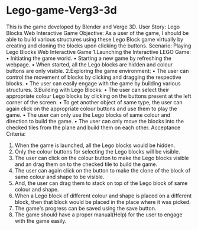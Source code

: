 # Lego-game-Verg3-3d
This is the game developed by Blender and Verge 3D.
User Story: Lego Blocks Web Interactive Game
Objective:
As a user of the game, I should be able to build various structures using these Lego Block game virtually by creating and cloning the blocks upon clicking the buttons.
Scenario: Playing Lego Blocks Web Interactive Game 
1.Launching the Interactive LEGO Game:
•	Initiating the game world.
•	Starting a new game by refreshing the webpage.
•	When started, all the Lego blocks are hidden and colour buttons are only visible.
2.Exploring the game environment:
•	The user can control the movement of blocks by clicking and dragging the respective blocks.
•	The user can easily engage with the game by building various structures.
3.Building with Lego Blocks:
•	The user can select their appropriate colour Lego blocks by clicking on the buttons present at the left corner of the screen.
•	To get another object of same type, the user can again click on the appropriate colour buttons and use them to play the game.
•	The user can only use the Lego blocks of same colour and direction to build the game.
•	The user can only move the blocks into the checked tiles from the plane and build them on each other.
Acceptance Criteria:
1.	When the game is launched, all the Lego blocks would be hidden.
2.	Only the colour buttons for selecting the Lego blocks will be visible.
3.	The user can click on the colour button to make the Lego blocks visible and an drag them on to the checked tile to build the game.
4.	The user can again click on the button to make the clone of the block of same colour and shape to be visible.
5.	And, the user can drag them to stack on top of the Lego block of same colour and shape.
6.	When a Lego block of different colour and shape is placed on a different block, then that block would be placed in the place where it was picked.
7.	The game's progress can be saved using the save button.
8.	The game should have a proper manual(Help) for the user to engage with the game easily. 
